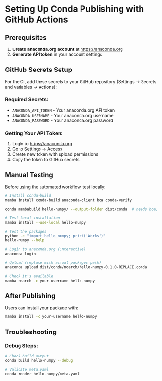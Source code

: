 # Setting Up Conda Publishing with GitHub Actions

## Prerequisites

1. **Create anaconda.org account** at https://anaconda.org
2. **Generate API token** in your account settings

## GitHub Secrets Setup

For the CI, add these secrets to your GitHub repository (Settings → Secrets and variables → Actions):

### Required Secrets:
- `ANACONDA_API_TOKEN` - Your anaconda.org API token
- `ANACONDA_USERNAME` - Your anaconda.org username  
- `ANACONDA_PASSWORD` - Your anaconda.org password

### Getting Your API Token:

1. Login to https://anaconda.org
2. Go to Settings → Access
3. Create new token with upload permissions
4. Copy the token to GitHub secrets

## Manual Testing

Before using the automated workflow, test locally:

```bash
# Install conda-build
mamba install conda-build anaconda-client boa conda-verify

conda mambabuild hello-numpy/ --output-folder dist/conda  # needs boa, otherwise replace mambabuild -> build

# Test local installation
mamba install --use-local hello-numpy

# Test the packages
python -c "import hello_numpy; print('Works')"
hello-numpy --help

# Login to anaconda.org (interactive)
anaconda login

# Upload (replace with actual packages path)
anaconda upload dist/conda/noarch/hello-numpy-0.1.0-REPLACE.conda

# Check it's available
mamba search -c your-username hello-numpy
```


## After Publishing

Users can install your package with:

```bash
mamba install -c your-username hello-numpy
```

## Troubleshooting

### Debug Steps:

```bash
# Check build output
conda build hello-numpy --debug

# Validate meta.yaml
conda render hello-numpy/meta.yaml
```
